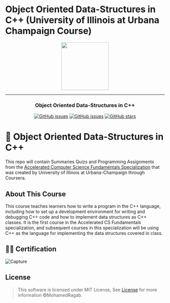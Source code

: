 # Object Oriented Data-Structures in C++ (University of Illinois at Urbana Champaign Course)


<div align='center'>
<img height="150px" src="https://user-images.githubusercontent.com/38363762/159344875-07555c10-e2da-4beb-9638-30592986cfcf.PNG">
<hr/>
</div>

<h3 align="center">Object Oriented Data-Structures in C++</h3>
<div align="center">


[![GitHub issues](https://img.shields.io/github/contributors/MohamedRagaab/Object-Oriented-Data-Structures-in-CPP)](https://github.com/MohamedRagaab/Object-Oriented-Data-Structures-in-CPP/contributors)
[![GitHub issues](https://img.shields.io/github/issues/MohamedRagaab/Object-Oriented-Data-Structures-in-CPP)](https://github.com/MohamedRagaab/Object-Oriented-Data-Structures-in-CPP/network)
[![GitHub stars](https://img.shields.io/github/stars/MohamedRagaab/Object-Oriented-Data-Structures-in-CPP)](https://github.com/MohamedRagaab/Object-Oriented-Data-Structures-in-CPP/stargazers)

 </div> 
  
# 🌟 Object Oriented Data-Structures in C++

This repo will contain Summaries Quizs and Programming Assignments from the [Accelerated Computer Science Fundamentals Specialization](https://www.coursera.org/specializations/cs-fundamentals#howItWorks) that was created by University of Illinois at Urbana-Champaign through Coursera.

## About This Course
This course teaches learners how to write a program in the C++ language, including how to set up a development environment for writing and debugging C++ code and how to implement data structures as C++ classes. It is the first course in the Accelerated CS Fundamentals specialization, and subsequent courses in this specialization will be using C++ as the language for implementing the data structures covered in class.

## 🎉🎈 Certification 

![Capture](https://user-images.githubusercontent.com/38363762/159761031-cbf6e819-78e7-41a6-bab9-1034f423cfa2.PNG)

## License

> This software is licensed under MIT License, See [License](https://github.com/MohamedRagaab/Object-Oriented-Data-Structures-in-CPP/blob/main/LICENSE) for more information ©MohamedRagab.

